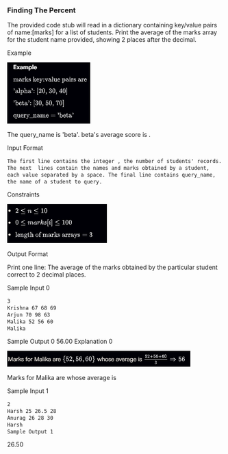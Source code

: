 ### Finding The Percent

The provided code stub will read in a dictionary containing key/value pairs of name:[marks] for a list of students. Print the average of the marks array for the student name provided, showing 2 places after the decimal.

Example

![alt text](image.png)

The query_name is 'beta'. beta's average score is .

Input Format

    The first line contains the integer , the number of students' records. The next  lines contain the names and marks obtained by a student, each value separated by a space. The final line contains query_name, the name of a student to query.

Constraints

![alt text](image-1.png)

Output Format



Print one line: The average of the marks obtained by the particular student correct to 2 decimal places.

Sample Input 0

    3
    Krishna 67 68 69
    Arjun 70 98 63
    Malika 52 56 60
    Malika

Sample Output 0
    56.00
Explanation 0

![alt text](image-2.png)

Marks for Malika are  whose average is 

Sample Input 1

    2
    Harsh 25 26.5 28
    Anurag 26 28 30
    Harsh
    Sample Output 1

26.50